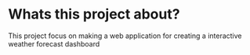 # Whats this project about?
This project focus on making a web application for creating a interactive weather forecast dashboard
